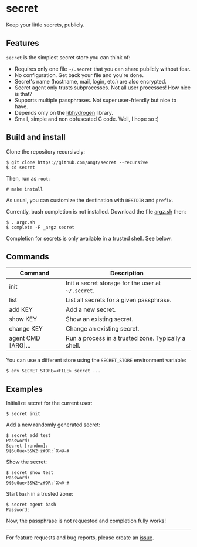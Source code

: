 # secret

Keep your little secrets, publicly.

## Features

`secret` is the simplest secret store you can think of:

 - Requires only one file `~/.secret` that you can share publicly without fear.
 - No configuration. Get back your file and you're done.
 - Secret's name (hostname, mail, login, etc.) are also encrypted.
 - Secret agent only trusts subprocesses. Not all user processes! How nice is that?
 - Supports multiple passphrases. Not super user-friendly but nice to have.
 - Depends only on the [libhydrogen](https://libhydrogen.org/) library.
 - Small, simple and non obfuscated C code. Well, I hope so :)

## Build and install

Clone the repository recursively:

    $ git clone https://github.com/angt/secret --recursive
    $ cd secret

Then, run as `root`:

    # make install

As usual, you can customize the destination with `DESTDIR` and `prefix`.

Currently, bash completion is not installed.
Download the file [argz.sh](argz/argz.sh) then:

    $ . argz.sh
    $ complete -F _argz secret

Completion for secrets is only available in a trusted shell. See below.

## Commands

| Command            | Description                                         |
|--------------------|-----------------------------------------------------|
| init               | Init a secret storage for the user at `~/.secret`.  |
| list               | List all secrets for a given passphrase.            |
| add KEY            | Add a new secret.                                   |
| show KEY           | Show an existing secret.                            |
| change KEY         | Change an existing secret.                          |
| agent CMD [ARG]... | Run a process in a trusted zone. Typically a shell. |

You can use a different store using the `SECRET_STORE` environment variable:

    $ env SECRET_STORE=<FILE> secret ...

## Examples

Initialize secret for the current user:

    $ secret init

Add a new randomly generated secret:

    $ secret add test
    Password:
    Secret [random]:
    9{6u0ue>5&W2+z#OR:`X<@-#

Show the secret:

    $ secret show test
    Password:
    9{6u0ue>5&W2+z#OR:`X<@-#

Start `bash` in a trusted zone:

    $ secret agent bash
    Password:

Now, the passphrase is not requested and completion fully works!

---
For feature requests and bug reports,
please create an [issue](https://github.com/angt/secret/issues).
